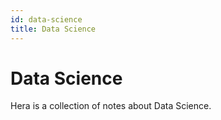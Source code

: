 ```yaml
---
id: data-science
title: Data Science
---
```


# Data Science

Hera is a collection of notes about Data Science.
